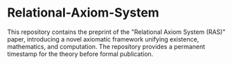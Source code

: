 # Relational-Axiom-System
This repository contains the preprint of the "Relational Axiom System (RAS)" paper, introducing a novel axiomatic framework unifying existence, mathematics, and computation. The repository provides a permanent timestamp for the theory before formal publication.
